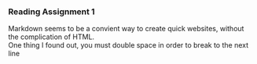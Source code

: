 ### Reading Assignment 1
Markdown seems to be a convient way to create quick websites, without the complication of HTML.  
One thing I found out, you must double space in order to break to the next line
